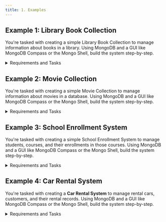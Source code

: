 ```yaml
---
title: 1. Examples
---
```


## Example 1: Library Book Collection
You're tasked with creating a simple Library Book Collection to manage information about books in a library. Using MongoDB and a GUI like MongoDB Compass or the Mongo Shell, build the system step-by-step.

<details>
<summary>Requirements and Tasks</summary>

### Requirements
- Your database must store the following **book data**:

| Title               | Author              | Genre       | Published Year |
|---------------------|---------------------|-------------|----------------|
| The Great Gatsby    | F. Scott Fitzgerald | Fiction     | 1925           |
| To Kill a Mockingbird | Harper Lee         | Fiction     | 1960           |
| 1984                | George Orwell       | Dystopian   | 1949           |

### Tasks
<ol>
    <li>
        <details>
            <summary>Create a collection and insert the book data</summary>

```javascript
// Connect to MongoDB
use LibraryCollection;

// Create a collection for books and insert data
db.books.insertMany([
    {
        title: "The Great Gatsby",
        author: "F. Scott Fitzgerald",
        genre: "Fiction",
        publishedYear: 1925
    },
    {
        title: "To Kill a Mockingbird",
        author: "Harper Lee",
        genre: "Fiction",
        publishedYear: 1960
    },
    {
        title: "1984",
        author: "George Orwell",
        genre: "Dystopian",
        publishedYear: 1949
    }
]);
```

</details>
    </li>
    <li>
        <p>Write MongoDB queries to do the following:</p>
        <ul>
            <li>
                <details>
                    <summary>Retrieve the <strong>titles</strong> of all books</summary>

```javascript
db.books.find({}, { title: 1, _id: 0 });
```

**Explanation:**
- `db.books.find()` is querying the `books` collection.
- `{}`: The empty object is the filter criteria, which means "select all documents" (no filter applied).
- `{ title: 1, _id: 0 }`: This is the projection. It includes only the `title` field in the result (`1` means include), and excludes the `_id` field (`0` means exclude).

</details>
            </li>
            <li>
                <details>
                    <summary>Retrieve the <strong>authors</strong> of all books published after 1950</summary>

```javascript
db.books.find(
    { publishedYear: { $gt: 1950 } },
    { author: 1, _id: 0 }
);
```

**Explanation:**
- `{ publishedYear: { $gt: 1950 } }`: This is the filter condition. `$gt` stands for "greater than", so this will find books published after 1950.
- `{ author: 1, _id: 0 }`: The projection includes only the `author` field and excludes the `_id` field from the results.

</details>
            </li>
            <li>
                <details>
                    <summary>Retrieve all books of the <strong>"Fiction"</strong> genre</summary>

```javascript
db.books.find(
    { genre: "Fiction" }
);
```

**Explanation:**
- `{ genre: "Fiction" }`: This filter condition finds all books where the `genre` is exactly "Fiction".
- No projection is specified, so MongoDB will return all fields for the matching documents by default.

</details>
            </li>
        </ul>
    </li>
    <li>
            <details>
                <summary>Update the published year of "1984" to <code>1950</code></summary>

```javascript
db.books.updateOne(
    { title: "1984" },
    { $set: { publishedYear: 1950 } }
);
```

   **Explanation:**
   - `db.books.updateOne()`: This updates a **single** document in the `books` collection.
   - `{ title: "1984" }`: The filter to find the document with the title "1984".
   - `{ $set: { publishedYear: 1950 } }`: The `$set` operator updates the `publishedYear` field to `1950`. If the field doesn’t exist, it will be added.

</details>
        </li>
        <li>
            <details>
                <summary>Remove "To Kill a Mockingbird" from the collection</summary>

```javascript
db.books.deleteOne({ title: "To Kill a Mockingbird" });
```

   **Explanation:**
   - `db.books.deleteOne()`: This deletes a **single** document from the `books` collection.
   - `{ title: "To Kill a Mockingbird" }`: The filter condition that matches the document where the `title` is "To Kill a Mockingbird".

</details>
        </li>
    </ol>
</details>

## Example 2: Movie Collection
You're tasked with creating a simple Movie Collection to manage information about movies in a database. Using MongoDB and a GUI like MongoDB Compass or the Mongo Shell, build the system step-by-step.

<details>
    <summary>Requirements and Tasks</summary>

### Requirements
- Your database must store the following **movie data**:

| Title             | Director         | Genre         | Release Year |
|-------------------|------------------|---------------|--------------|
| Inception         | Christopher Nolan| Sci-Fi        | 2010         |
| The Dark Knight   | Christopher Nolan| Action        | 2008         |
| Interstellar      | Christopher Nolan| Sci-Fi        | 2014         |

### Tasks
<ol>
    <li>
        <details>
            <summary>Create a collection and insert the movie data</summary>

```javascript
// Connect to MongoDB
use MovieCollection;

// Create a collection for movies and insert data
db.movies.insertMany([
    {
        title: "Inception",
        director: "Christopher Nolan",
        genre: "Sci-Fi",
        releaseYear: 2010
    },
    {
        title: "The Dark Knight",
        director: "Christopher Nolan",
        genre: "Action",
        releaseYear: 2008
    },
    {
        title: "Interstellar",
        director: "Christopher Nolan",
        genre: "Sci-Fi",
        releaseYear: 2014
    }
]);
```

</details>
    </li>
    <li>
        <p>Write MongoDB queries to do the following:</p>
        <ul>
            <li>
                <details>
                    <summary>Retrieve the <strong>titles</strong> of all movies</summary>

```javascript
db.movies.find({}, { title: 1, _id: 0 });
```

**Explanation:**
- `db.movies.find()` queries the `movies` collection.
- `{}`: The empty filter matches all documents in the collection.
- `{ title: 1, _id: 0 }`: The projection includes the `title` field and excludes the `_id` field in the result.

</details>
            </li>
            <li>
                <details>
                    <summary>Retrieve the <strong>directors</strong> of all movies released after 2010</summary>

```javascript
db.movies.find(
    { releaseYear: { $gt: 2010 } },
    { director: 1, _id: 0 }
);
```

**Explanation:**
- `{ releaseYear: { $gt: 2010 } }`: This filter finds movies released after 2010 (`$gt` stands for "greater than").
- `{ director: 1, _id: 0 }`: The projection includes the `director` field and excludes the `_id` field.

</details>
            </li>
            <li>
                <details>
                    <summary>Retrieve all movies of the <strong>"Sci-Fi"</strong> genre</summary>

```javascript
db.movies.find(
    { genre: "Sci-Fi" }
);
```

**Explanation:**
- `{ genre: "Sci-Fi" }`: This filter finds movies where the `genre` field is "Sci-Fi".
- No projection is specified, so MongoDB will return all fields for the matching documents by default.

</details>
            </li>
        </ul>
    </li>
    <li>
        <details>
            <summary>Update the release year of "Interstellar" to <code>2015</code></summary>

```javascript
db.movies.updateOne(
    { title: "Interstellar" },
    { $set: { releaseYear: 2015 } }
);
```

**Explanation:**
- `db.movies.updateOne()`: This updates a single document in the `movies` collection.
- `{ title: "Interstellar" }`: The filter condition selects the movie "Interstellar".
- `{ $set: { releaseYear: 2015 } }`: The `$set` operator updates the `releaseYear` to 2015.

</details>
    </li>
    <li>
        <details>
            <summary>Remove "The Dark Knight" from the collection</summary>

```javascript
db.movies.deleteOne({ title: "The Dark Knight" });
```

**Explanation:**
- `db.movies.deleteOne()`: This deletes a single document from the `movies` collection.
- `{ title: "The Dark Knight" }`: The filter condition specifies that the document with the title "The Dark Knight" should be deleted.

</details>
    </li>
</ol>
</details>

## Example 3: School Enrollment System
You're tasked with creating a simple School Enrollment System to manage students, courses, and their enrollments in those courses. Using MongoDB and a GUI like MongoDB Compass or the Mongo Shell, build the system step-by-step.

<details>
<summary>Requirements and Tasks</summary>

### Requirements
- Your database must store the following **student data**:

| First Name | Last Name  | Email                           | School Enrollment Date |
|------------|------------|---------------------------------|------------------------|
| Alice      | Johnson    | alice.johnson@example.com       | September 15, 2024     |
| Bob        | Smith      | bob.smith@example.com           | September 16, 2024     |
| Charlie    | Williams   | charlie.williams@example.com    | September 17, 2024     |

- Your database must store the following **course data**:

| Course Name    | Course Description               |
|----------------|----------------------------------|
| Physics 101    | Introduction to Physics          |
| Literature 201 | Basics of World Literature       |
| History 101    | A Survey of Historical Events    |

- Your database must store the following **course enrollments**:

| Student Name          | Course Name    | Enrollment Date     |
|-----------------------|----------------|---------------------|
| Alice Johnson         | Physics 101    | September 18, 2024  |
| Alice Johnson         | Literature 201 | September 18, 2024  |
| Bob Smith             | History 101    | September 19, 2024  |

### Tasks
<ol>
    <li>
        <details>
            <summary>Create the collections to store all of this data</summary>

```javascript
   // Create a collection for students
   db.students.insertMany([
       {
           firstName: "Alice",
           lastName: "Johnson",
           email: "alice.johnson@example.com",
           enrollmentDate: new Date("2024-09-15")
       },
       {
           firstName: "Bob",
           lastName: "Smith",
           email: "bob.smith@example.com",
           enrollmentDate: new Date("2024-09-16")
       },
       {
           firstName: "Charlie",
           lastName: "Williams",
           email: "charlie.williams@example.com",
           enrollmentDate: new Date("2024-09-17")
       }
   ]);

   // Create a collection for courses
   db.courses.insertMany([
       {
           courseName: "Physics 101",
           courseDescription: "Introduction to Physics"
       },
       {
           courseName: "Literature 201",
           courseDescription: "Basics of World Literature"
       },
       {
           courseName: "History 101",
           courseDescription: "A Survey of Historical Events"
       }
   ]);

   // Create a collection for enrollments
   db.enrollments.insertMany([
       {
           studentName: "Alice Johnson",
           courseName: "Physics 101",
           enrollmentDate: new Date("2024-09-18")
       },
       {
           studentName: "Alice Johnson",
           courseName: "Literature 201",
           enrollmentDate: new Date("2024-09-18")
       },
       {
           studentName: "Bob Smith",
           courseName: "History 101",
           enrollmentDate: new Date("2024-09-19")
       }
   ]);
   ```

   **Note:**
   We use three separate collections (`students`, `courses`, and `enrollments`) instead of combining all the data into one large collection because:
   - **Separation of Concerns:** Each collection has a specific purpose and avoids duplication of data. For example, the course details do not need to be repeated for every enrollment.
   - **Flexibility:** Adding or updating data in one collection (e.g., adding a new course) doesn’t require changes to unrelated data (e.g., students).
   - **Performance:** Queries targeting specific types of data (e.g., retrieving all courses) are faster because they don’t need to filter unrelated fields in a large collection.

</details>
    </li>
    <li>
        <p>Write MongoDB queries to do the following:</p>
        <ul>
            <li>
                <details>
                    <summary>Retrieve the <strong>full names</strong> of all students</summary>

```javascript
db.students.find({}, { firstName: 1, lastName: 1, _id: 0 });
```

</details>
            </li>
            <li>
                <details>
                    <summary>Retrieve the <strong>course names</strong> of all of "Bob Smith"'s courses</summary>

```javascript
db.enrollments.find(
    { studentName: "Bob Smith" },
    { courseName: 1, _id: 0 }
);
```

</details>
            </li>
            <li>
                <details>
                    <summary>Retrieve all <strong>students</strong> enrolled in "Physics 101"</summary>

```javascript
db.enrollments.find(
    { courseName: "Physics 101" },
    { studentName: 1, _id: 0 }
);
```

</details>
            </li>
        </ul>
    </li>
    <li>
        <details>
            <summary>Change "Charlie William"'s email to <code>charlie.w.newemail@example.com</code></summary>

```javascript
db.students.updateOne(
    { firstName: "Charlie", lastName: "Williams" },
    { $set: { email: "charlie.w.newemail@example.com" } }
);
```

</details>
    </li>
    <li>
        <details>
            <summary>Remove "Alice Johnson" from "Literature 201"</summary>

```javascript
db.enrollments.deleteOne({
    studentName: "Alice Johnson",
    courseName: "Literature 201"
});
```

</details>
    </li>
</ol>
</details>

## Example 4: Car Rental System
You're tasked with creating a **Car Rental System** to manage rental cars, customers, and their rental records. Using MongoDB and a GUI like MongoDB Compass or the Mongo Shell, build the system step-by-step.

<details>
<summary>Requirements and Tasks</summary>

### Requirements
Your database must store the following **car data**:

| Car Model      | Brand     | Year | Type    | Price Per Day |
|---------------|----------|------|---------|--------------|
| Civic         | Honda    | 2020 | Sedan   | 40           |
| Camry         | Toyota   | 2019 | Sedan   | 45           |
| Model 3       | Tesla    | 2022 | Electric | 100         |

Your database must store the following **customer data**:

| First Name | Last Name | Email                      | License Number |
|------------|----------|---------------------------|---------------|
| John       | Doe      | john.doe@example.com      | D123456       |
| Sarah      | Lee      | sarah.lee@example.com     | S654321       |
| Michael    | Smith    | michael.smith@example.com | M789012       |

Your database must store the following **rental records**:

| Customer Name | Car Model | Rental Start Date | Rental End Date |
|--------------|----------|------------------|----------------|
| John Doe     | Civic    | 2024-03-01       | 2024-03-05    |
| Sarah Lee    | Model 3  | 2024-03-10       | 2024-03-12    |
| Michael Smith| Camry    | 2024-03-15       | 2024-03-20    |

### Tasks
<ol>
    <li>
        <details>
            <summary>Create the collections to store all of this data</summary>

```javascript
// Create a collection for cars
db.cars.insertMany([
    { model: "Civic", brand: "Honda", year: 2020, type: "Sedan", pricePerDay: 40 },
    { model: "Camry", brand: "Toyota", year: 2019, type: "Sedan", pricePerDay: 45 },
    { model: "Model 3", brand: "Tesla", year: 2022, type: "Electric", pricePerDay: 100 }
]);

// Create a collection for customers
db.customers.insertMany([
    { firstName: "John", lastName: "Doe", email: "john.doe@example.com", licenseNumber: "D123456" },
    { firstName: "Sarah", lastName: "Lee", email: "sarah.lee@example.com", licenseNumber: "S654321" },
    { firstName: "Michael", lastName: "Smith", email: "michael.smith@example.com", licenseNumber: "M789012" }
]);

// Create a collection for rental records
db.rentals.insertMany([
    { customerName: "John Doe", carModel: "Civic", rentalStart: new Date("2024-03-01"), rentalEnd: new Date("2024-03-05") },
    { customerName: "Sarah Lee", carModel: "Model 3", rentalStart: new Date("2024-03-10"), rentalEnd: new Date("2024-03-12") },
    { customerName: "Michael Smith", carModel: "Camry", rentalStart: new Date("2024-03-15"), rentalEnd: new Date("2024-03-20") }
]);
```

</details>
    </li>
    <li>
        <p>Write MongoDB queries to do the following:</p>
        <ul>
            <li>
                <details>
                    <summary>Retrieve all <strong>available cars</strong> (cars that are not currently rented)</summary>

```javascript
db.cars.find({
    model: { $nin: db.rentals.distinct("carModel") }
});
```

**Explanation:**
- `db.rentals.distinct("carModel")`: Gets all rented car models.
- `$nin`: Finds cars whose models are **not** in the rented list.

</details>
            </li>
            <li>
                <details>
                    <summary>Retrieve the <strong>full names</strong> of all customers</summary>

```javascript
db.customers.aggregate([
    {
        $project: {
            _id: 0,
            fullName: { $concat: ["$firstName", " ", "$lastName"] }
        }
    }
]);
```

</details>
            </li>
            <li>
                <details>
                    <summary>Find the total rental days for each customer</summary>

```javascript
db.rentals.aggregate([
    {
        $project: {
            customerName: 1,
            totalDays: { 
                $dateDiff: { 
                    startDate: "$rentalStart", 
                    endDate: "$rentalEnd", 
                    unit: "day" 
                }
            }
        }
    }
]);
```

**Explanation:**
- `$dateDiff`: Computes the difference between `rentalStart` and `rentalEnd` in **days**.

</details>
            </li>
            <li>
                <details>
                    <summary>Find the total earnings for each car model</summary>

```javascript
db.rentals.aggregate([
    {
        $lookup: {
            from: "cars",
            localField: "carModel",
            foreignField: "model",
            as: "carDetails"
        }
    },
    { $unwind: "$carDetails" },
    {
        $project: {
            carModel: 1,
            totalRevenue: {
                $multiply: [
                    { 
                        $dateDiff: { 
                            startDate: "$rentalStart", 
                            endDate: "$rentalEnd", 
                            unit: "day" 
                        }
                    },
                    "$carDetails.pricePerDay"
                ]
            }
        }
    },
    { $group: { _id: "$carModel", totalEarnings: { $sum: "$totalRevenue" } } }
]);
```

**Explanation:**
- `$lookup`: Joins rentals with the `cars` collection.
- `$unwind`: Flattens the array from `$lookup`.
- `$multiply`: Multiplies the number of rental days by `pricePerDay`.
- `$group`: Sums up total earnings per car.

</details>
            </li>
            <li>
                <details>
                    <summary>Retrieve all rental records for "John Doe"</summary>

```javascript
db.rentals.find(
    { customerName: "John Doe" }
);
```

</details>
            </li>
        </ul>
    </li>
    <li>
        <details>
            <summary>Change "Sarah Lee"'s email to <code>s.lee@example.com</code></summary>

```javascript
db.customers.updateOne(
    { firstName: "Sarah", lastName: "Lee" },
    { $set: { email: "s.lee@example.com" } }
);
```

</details>
    </li>
    <li>
        <details>
            <summary>Remove "Michael Smith"'s rental record</summary>

```javascript
db.rentals.deleteOne({
    customerName: "Michael Smith"
});
```

</details>
    </li>
</ol>
</details>